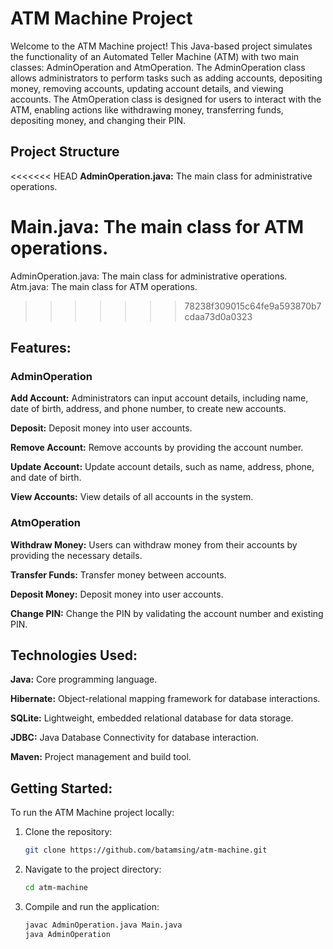 # ATM Machine Project
Welcome to the ATM Machine project! This Java-based project simulates the functionality of an Automated Teller Machine (ATM) with two main classes: AdminOperation and AtmOperation. The AdminOperation class allows administrators to perform tasks such as adding accounts, depositing money, removing accounts, updating account details, and viewing accounts. The AtmOperation class is designed for users to interact with the ATM, enabling actions like withdrawing money, transferring funds, depositing money, and changing their PIN.

## Project Structure
<<<<<<< HEAD
**AdminOperation.java:** The main class for administrative operations.

**Main.java:** The main class for ATM operations.
=======
AdminOperation.java: The main class for administrative operations.
Atm.java: The main class for ATM operations.
>>>>>>> 78238f309015c64fe9a593870b7cdaa73d0a0323

## Features:
### AdminOperation
**Add Account:** Administrators can input account details, including name, date of birth, address, and phone number, to create new accounts.

**Deposit:** Deposit money into user accounts.

**Remove Account:** Remove accounts by providing the account number.

**Update Account:** Update account details, such as name, address, phone, and date of birth.

**View Accounts:** View details of all accounts in the system.
### AtmOperation
**Withdraw Money:** Users can withdraw money from their accounts by providing the necessary details.

**Transfer Funds:** Transfer money between accounts.

**Deposit Money:** Deposit money into user accounts.

**Change PIN:** Change the PIN by validating the account number and existing PIN.


## Technologies Used:
**Java:** Core programming language.

**Hibernate:** Object-relational mapping framework for database interactions.

**SQLite:** Lightweight, embedded relational database for data storage.

**JDBC:** Java Database Connectivity for database interaction.

**Maven:** Project management and build tool.

## Getting Started:
To run the ATM Machine project locally:

1. Clone the repository:

    ```bash
    git clone https://github.com/batamsing/atm-machine.git
    ```

2. Navigate to the project directory:

    ```bash
    cd atm-machine
    ```

3. Compile and run the application:

    ```bash
    javac AdminOperation.java Main.java
    java AdminOperation
    ```
